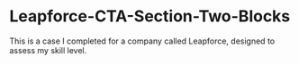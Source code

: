 # Leapforce-CTA-Section-Two-Blocks
This is a case I completed for a company called Leapforce, designed to assess my skill level.
